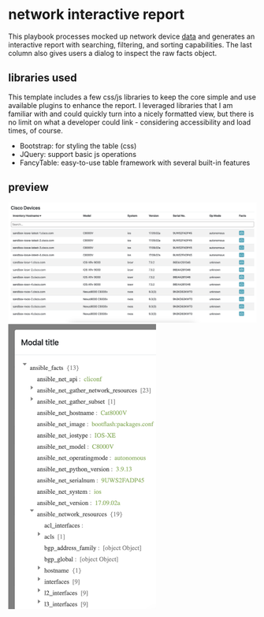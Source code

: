 # network interactive report

This playbook processes mocked up network device [data](../vars/cisco_facts.yml) and generates an interactive report with searching, filtering, and sorting capabilities. The last column also gives users a dialog to inspect the raw facts object.

## libraries used

This template includes a few css/js libraries to keep the core simple and use available plugins to enhance the report. I leveraged libraries that I am familiar with and could quickly turn into a nicely formatted view, but there is no limit on what a developer could link - considering accessibility and load times, of course.

- Bootstrap: for styling the table (css)
- JQuery: support basic js operations
- FancyTable: easy-to-use table framework with several built-in features

## preview

![Interactive Report](../.attachments/interactive_report.png)
<br>
<img alt="Interactive Report Modal" width="300px" src="../.attachments/interactive_report_modal.png">